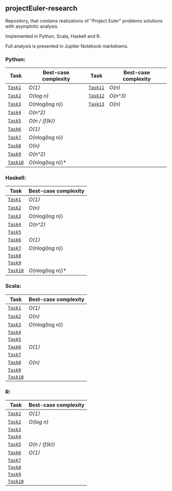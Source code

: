 ## projectEuler-research
Repository, that contains realizations of "Project Euler" problems solutions with asymptotic analysis.

Implemented in Python, Scala, Haskell and R.

Full analysis is presented in Jupiter Notebook markdowns.

### Python:

 Task                            | Best-case complexity   | Task                            | Best-case complexity   |
|--------------------------------|------------------------|--------------------------------|------------------------|
| [`Task1`](python/Task1.ipynb)  | *O(1)*                 | [`Task11`](python/Task_11.ipynb)  | *O(n)*       |
| [`Task2`](python/Task2.ipynb)  | *O(log n)*             | [`Task12`](python/Task_12.ipynb)  | *O(n^3)*       |   
| [`Task3`](python/Task3.ipynb)  | *O(n*log(log n))       | [`Task13`](python/Task_13.ipynb)  | *O(n)*        | 
| [`Task4`](python/Task4.ipynb)  | *O(n^2)*               |   
| [`Task5`](python/Task5.ipynb)  | *O(n / (f(k))*         |   
| [`Task6`](python/Task6.ipynb)  | *O(1)*                 |   
| [`Task7`](python/Task7.ipynb)  | *O(n*log(log n))       | 
| [`Task8`](python/Task8.ipynb)  | *O(n)*       | 
| [`Task9`](python/Task9.ipynb)  | *O(n^2)*       | 
| [`Task10`](python/Task_10.ipynb)  | *O(n*log(log n))*       | 





### Haskell:

 Task                            | Best-case complexity   |
|--------------------------------|------------------------|
| [`Task1`](haskell/Task1.hs)     | *O(1)*                 |
| [`Task2`](haskell/Task2.hs)     | *O(n)*              |   
| [`Task3`](haskell/Task3.hs)     | *O(n*log(log n))       |   
| [`Task4`](haskell/Task4.hs)     | *O(n^2)*             |   
| [`Task5`](haskell/Task5.hs)     |          |   
| [`Task6`](haskell/Task6.hs)     |   *O(1)*            |   
| [`Task7`](haskell/Task7.hs)     | *O(n*log(log n))       | 
| [`Task8`](haskell/Task8.hs)     |                        | 
| [`Task9`](haskell/Task9.hs)  |        | 
| [`Task10`](haskell/Task_10.hs)  | *O(n*log(log n))*       | 


### Scala:

 Task                            | Best-case complexity   |
|--------------------------------|------------------------|
| [`Task1`](scala/Task1.scala)  | *O(1)*                  |
| [`Task2`](scala/Task2.scala)  | *O(n)*                  |   
| [`Task3`](scala/Task3.scala)  | *O(n*log(log n))        |   
| [`Task4`](scala/Task4.scala)  |              |   
| [`Task5`](scala/Task5.scala)  |          |   
| [`Task6`](scala/Task6.scala)  |   *O(1)*                |   
| [`Task7`](scala/Task7.scala)  |      |  
| [`Task8`](scala/Task8.scala)  | *O(n)*                  | 
| [`Task9`](scala/Task9.scala)  |       | 
| [`Task10`](scala/Task_10.scala)  |        | 


### R:

 Task                            | Best-case complexity   |
|--------------------------------|------------------------|
| [`Task1`](R/Task1.r)  | *O(1)*                          |
| [`Task2`](R/Task2.r)  | *O(log n)*                      |   
| [`Task3`](R/Task3.r)  |        |   
| [`Task4`](R/Task4.r)  |               |   
| [`Task5`](R/Task5.r)  | *O(n / (f(k))*                  |   
| [`Task6`](R/Task6.r)  |    *O(1)*                       |   
| [`Task7`](R/Task7.r)  |        | 
| [`Task8`](R/Task8.r)  |       | 
| [`Task9`](R/Task9.r)  |        | 
| [`Task10`](R/Task_10.r)  |        | 
